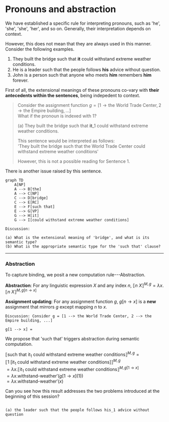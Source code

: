 # Pronouns and abstraction 

We have established a specific rule for interpreting pronouns, such as 'he', 'she', 'she', 'her', and so on. Generally, their interpretation depends on context. 

However, this does not mean that they are always used in this manner. Consider the following examples.  

1. They built the bridge such that **it** could withstand extreme weather conditions.
2. He is a leader such that the people follows **his** advice without question.
3. John is a person such that anyone who meets **him** remembers **him** forever.

First of all, the extensional meanings of these pronouns co-vary with **their antecedents within the sentences**, being indepedent to context. 

> Consider the assignment function $g = [1 \rightarrow \text{the World Trade Center}, 2 \rightarrow \text{the Empire building}, ...]$ <br>
> What if the pronoun is indexed with 1? <br>
>
> (a) They built the bridge such that **it**_1 could withstand extreme weather conditions. <br>
>
> This sentence would be interpreted as follows: <br>
> 'They built the bridge such that the World Trade Center could withstand extreme weather conditions' <br>
> 
> However, this is not a possible reading for Sentence 1. 

There is another issue raised by this sentence.  

```mermaid
graph TD
    A[NP]
    A --> B[the]
    A --> C[NP]
    C --> D[bridge]
    C --> E[RC]
    E --> F[such that]
    E --> G[VP]
    G --> H[it]
    G --> I[could withstand extreme weather conditions]
``` 

```
Discussion:  

(a) What is the extensional meaning of 'bridge', and what is its semantic type?
(b) What is the appropriate semantic type for the 'such that' clause?

```
--- 
### Abstraction

To capture binding, we posit a new computation rule---Abstraction. 

**Abstraction**: For any linguistic expression $X$ and any index $n$, $⟦n\ X⟧^{M,g} = \lambda x.⟦n\ X⟧^{M,g[n \rightarrow x]}$

**Assignment updating**: For any assignment function $g$, $g[n \rightarrow x]$ is a **new** assignment that mirrors $g$ except mapping $n$ to $x$.  

```
Discussion: Consider g = [1 --> the World Trade Center, 2 --> the Empire building, ...]

g[1 --> x] = 

```

We propose that 'such that' triggers abstraction during semantic computation. 

$⟦\text{such that}\ \text{it}_1\ \text{could withstand extreme weather conditions}⟧^{M,g} = ⟦1\ [\text{it}_1\ \text{could withstand extreme weather conditions}]⟧^{M,g}$ <br>
$= \lambda x. ⟦\text{it}_1\ \text{could withstand extreme weather conditions}⟧^{M,g[1 \rightarrow x]}$ <br>
$= \lambda x. \text{withstand-weather}'(g[1 \rightarrow x] (1))$ <br>
$= \lambda x. \text{withstand-weather}'(x)$

Can you see how this result addresses the two problems introduced at the beginning of this session?

``` Exercise: Compute the meaning of the following expression

(a) the leader such that the people follows his_1 advice without question

```

